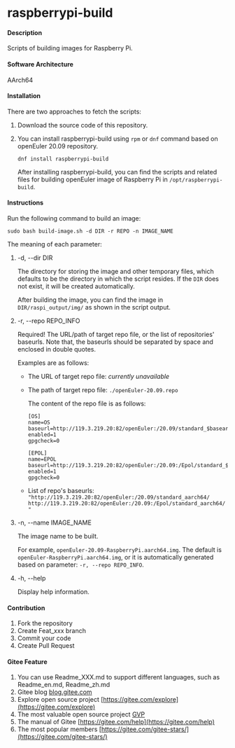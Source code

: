 # raspberrypi-build

#### Description

Scripts of building images for Raspberry Pi.

#### Software Architecture

AArch64

#### Installation

There are two approaches to fetch the scripts:

1.  Download the source code of this repository.
2.  You can install raspberrypi-build using `rpm` or `dnf` command based on openEuler 20.09 repository.

    `dnf install raspberrypi-build`

    After installing raspberrypi-build, you can find the scripts and related files for building openEuler image of Raspberry Pi in `/opt/raspberrypi-build`.

#### Instructions

Run the following command to build an image:

`sudo bash build-image.sh -d DIR -r REPO -n IMAGE_NAME`

The meaning of each parameter:

1.  -d, --dir DIR

    The directory for storing the image and other temporary files, which defaults to be the directory in which the script resides. If the `DIR` does not exist, it will be created automatically.

    After building the image, you can find the image in `DIR/raspi_output/img/` as shown in the script output.

2.  -r, --repo REPO_INFO

    Required! The URL/path of target repo file, or the list of repositories' baseurls. Note that, the baseurls should be separated by space and enclosed in double quotes.
    
    Examples are as follows:
    
    - The URL of target repo file: *currently unavailable*
    - The path of target repo file: `./openEuler-20.09.repo`

        The content of the repo file is as follows:
        ```
        [OS]
        name=OS
        baseurl=http://119.3.219.20:82/openEuler:/20.09/standard_$basearch/
        enabled=1
        gpgcheck=0

        [EPOL]
        name=EPOL
        baseurl=http://119.3.219.20:82/openEuler:/20.09:/Epol/standard_$basearch/
        enabled=1
        gpgcheck=0
        ```
    - List of repo's baseurls: `"http://119.3.219.20:82/openEuler:/20.09/standard_aarch64/ http://119.3.219.20:82/openEuler:/20.09:/Epol/standard_aarch64/"`

3.  -n, --name IMAGE_NAME

    The image name to be built.
    
    For example, `openEuler-20.09-RaspberryPi.aarch64.img`. The default is `openEuler-RaspberryPi.aarch64.img`, or it is automatically generated based on parameter: `-r, --repo REPO_INFO`.

4.  -h, --help
    
    Display help information.

#### Contribution

1.  Fork the repository
2.  Create Feat_xxx branch
3.  Commit your code
4.  Create Pull Request


#### Gitee Feature

1.  You can use Readme\_XXX.md to support different languages, such as Readme\_en.md, Readme\_zh.md
2.  Gitee blog [blog.gitee.com](https://blog.gitee.com)
3.  Explore open source project [https://gitee.com/explore](https://gitee.com/explore)
4.  The most valuable open source project [GVP](https://gitee.com/gvp)
5.  The manual of Gitee [https://gitee.com/help](https://gitee.com/help)
6.  The most popular members  [https://gitee.com/gitee-stars/](https://gitee.com/gitee-stars/)
